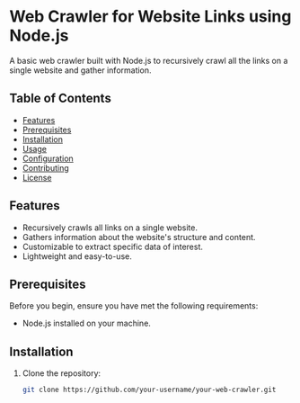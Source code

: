 # Web Crawler for Website Links using Node.js

A basic web crawler built with Node.js to recursively crawl all the links on a single website and gather information.

## Table of Contents

- [Features](#features)
- [Prerequisites](#prerequisites)
- [Installation](#installation)
- [Usage](#usage)
- [Configuration](#configuration)
- [Contributing](#contributing)
- [License](#license)

## Features

- Recursively crawls all links on a single website.
- Gathers information about the website's structure and content.
- Customizable to extract specific data of interest.
- Lightweight and easy-to-use.

## Prerequisites

Before you begin, ensure you have met the following requirements:

- Node.js installed on your machine.

## Installation

1. Clone the repository:

   ```sh
   git clone https://github.com/your-username/your-web-crawler.git
